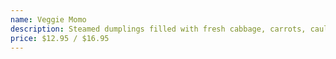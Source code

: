 ```yaml
---
name: Veggie Momo
description: Steamed dumplings filled with fresh cabbage, carrots, cauliflowers, squash, onion, herbs & spices.
price: $12.95 / $16.95
---
```


